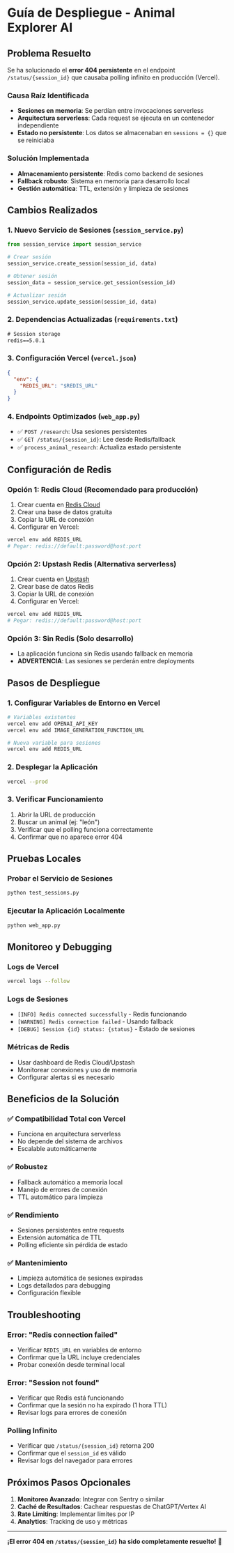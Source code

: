 # Guía de Despliegue - Animal Explorer AI

## Problema Resuelto

Se ha solucionado el **error 404 persistente** en el endpoint `/status/{session_id}` que causaba polling infinito en producción (Vercel).

### Causa Raíz Identificada
- **Sesiones en memoria**: Se perdían entre invocaciones serverless
- **Arquitectura serverless**: Cada request se ejecuta en un contenedor independiente
- **Estado no persistente**: Los datos se almacenaban en `sessions = {}` que se reiniciaba

### Solución Implementada
- **Almacenamiento persistente**: Redis como backend de sesiones
- **Fallback robusto**: Sistema en memoria para desarrollo local
- **Gestión automática**: TTL, extensión y limpieza de sesiones

## Cambios Realizados

### 1. Nuevo Servicio de Sesiones (`session_service.py`)
```python
from session_service import session_service

# Crear sesión
session_service.create_session(session_id, data)

# Obtener sesión
session_data = session_service.get_session(session_id)

# Actualizar sesión
session_service.update_session(session_id, data)
```

### 2. Dependencias Actualizadas (`requirements.txt`)
```txt
# Session storage
redis==5.0.1
```

### 3. Configuración Vercel (`vercel.json`)
```json
{
  "env": {
    "REDIS_URL": "$REDIS_URL"
  }
}
```

### 4. Endpoints Optimizados (`web_app.py`)
- ✅ `POST /research`: Usa sesiones persistentes
- ✅ `GET /status/{session_id}`: Lee desde Redis/fallback
- ✅ `process_animal_research`: Actualiza estado persistente

## Configuración de Redis

### Opción 1: Redis Cloud (Recomendado para producción)
1. Crear cuenta en [Redis Cloud](https://redis.com/try-free/)
2. Crear una base de datos gratuita
3. Copiar la URL de conexión
4. Configurar en Vercel:
```bash
vercel env add REDIS_URL
# Pegar: redis://default:password@host:port
```

### Opción 2: Upstash Redis (Alternativa serverless)
1. Crear cuenta en [Upstash](https://upstash.com/)
2. Crear base de datos Redis
3. Copiar la URL de conexión
4. Configurar en Vercel:
```bash
vercel env add REDIS_URL
# Pegar: redis://default:password@host:port
```

### Opción 3: Sin Redis (Solo desarrollo)
- La aplicación funciona sin Redis usando fallback en memoria
- **ADVERTENCIA**: Las sesiones se perderán entre deployments

## Pasos de Despliegue

### 1. Configurar Variables de Entorno en Vercel
```bash
# Variables existentes
vercel env add OPENAI_API_KEY
vercel env add IMAGE_GENERATION_FUNCTION_URL

# Nueva variable para sesiones
vercel env add REDIS_URL
```

### 2. Desplegar la Aplicación
```bash
vercel --prod
```

### 3. Verificar Funcionamiento
1. Abrir la URL de producción
2. Buscar un animal (ej: "león")
3. Verificar que el polling funciona correctamente
4. Confirmar que no aparece error 404

## Pruebas Locales

### Probar el Servicio de Sesiones
```bash
python test_sessions.py
```

### Ejecutar la Aplicación Localmente
```bash
python web_app.py
```

## Monitoreo y Debugging

### Logs de Vercel
```bash
vercel logs --follow
```

### Logs de Sesiones
- `[INFO] Redis connected successfully` - Redis funcionando
- `[WARNING] Redis connection failed` - Usando fallback
- `[DEBUG] Session {id} status: {status}` - Estado de sesiones

### Métricas de Redis
- Usar dashboard de Redis Cloud/Upstash
- Monitorear conexiones y uso de memoria
- Configurar alertas si es necesario

## Beneficios de la Solución

### ✅ Compatibilidad Total con Vercel
- Funciona en arquitectura serverless
- No depende del sistema de archivos
- Escalable automáticamente

### ✅ Robustez
- Fallback automático a memoria local
- Manejo de errores de conexión
- TTL automático para limpieza

### ✅ Rendimiento
- Sesiones persistentes entre requests
- Extensión automática de TTL
- Polling eficiente sin pérdida de estado

### ✅ Mantenimiento
- Limpieza automática de sesiones expiradas
- Logs detallados para debugging
- Configuración flexible

## Troubleshooting

### Error: "Redis connection failed"
- Verificar `REDIS_URL` en variables de entorno
- Confirmar que la URL incluye credenciales
- Probar conexión desde terminal local

### Error: "Session not found"
- Verificar que Redis está funcionando
- Confirmar que la sesión no ha expirado (1 hora TTL)
- Revisar logs para errores de conexión

### Polling Infinito
- Verificar que `/status/{session_id}` retorna 200
- Confirmar que el `session_id` es válido
- Revisar logs del navegador para errores

## Próximos Pasos Opcionales

1. **Monitoreo Avanzado**: Integrar con Sentry o similar
2. **Caché de Resultados**: Cachear respuestas de ChatGPT/Vertex AI
3. **Rate Limiting**: Implementar límites por IP
4. **Analytics**: Tracking de uso y métricas

---

**¡El error 404 en `/status/{session_id}` ha sido completamente resuelto!** 🎉
